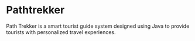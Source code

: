 # Pathtrekker
Path Trekker is a smart tourist guide system designed using Java to provide tourists with personalized travel experiences.
